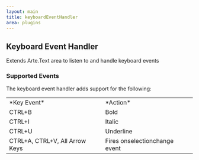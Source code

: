```yaml
---
layout: main
title: keyboardEventHandler
area: plugins
---
```


## Keyboard Event Handler

Extends Arte.Text area to listen to and handle keyboard events

### Supported Events

The keyboard event handler adds support for the following:
<table>
    <tr>
        <td>*Key Event*</td>
        <td>*Action*</td>
    </tr>
    <tr>
        <td>CTRL+B</td>
        <td>Bold</td>
    </tr>
    <tr>
        <td>CTRL+I</td>
        <td>Italic</td>
    </tr>
    <tr>
        <td>CTRL+U</td>
        <td>Underline</td>
    </tr>
    <tr>
        <td>CTRL+A, CTRL+V, All Arrow Keys</td>
        <td>Fires onselectionchange event</td>
    </tr>
</table>